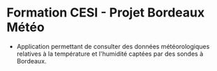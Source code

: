 # Formation CESI - Projet Bordeaux Météo
- Application permettant de consulter des données météorologiques relatives à la température et l'humidité captées par des sondes à Bordeaux.

